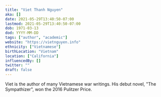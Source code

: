 ```yaml
---
title: "Viet Thanh Nguyen"
aka: []
date: 2021-05-29T13:40:50-07:00
lastmod: 2021-05-29T13:40:50-07:00
dob: 1971-03-13
dod: YYYY-MM-DD
tags: ["author", "academic"]
website: "https://vietnguyen.info"
ethnicity: ["Vietnamese"]
birthLocation: "Vietnam"
location: ["California"]
influencedBy: []
twitter: ""
draft: false
---
```


Viet is the author of many Vietnamese war writings. His debut novel, "The
Sympathizer", won the 2016 Pulitzer Price.
